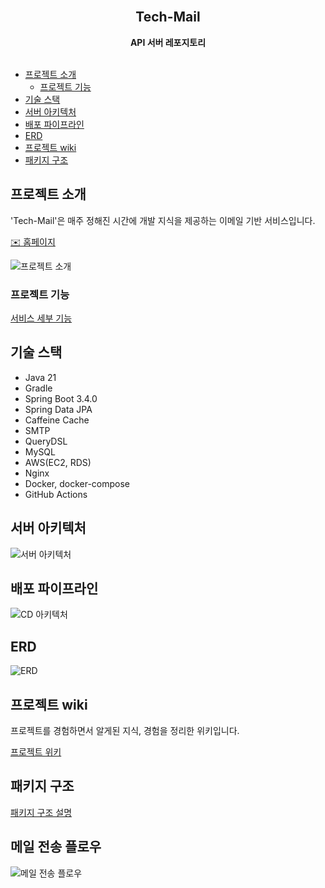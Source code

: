 <div align="center">
  <br>
  <h2> Tech-Mail </h2>
  <strong>API 서버 레포지토리</strong>
</div>
<br>

- [프로젝트 소개](#프로젝트-소개)
    * [프로젝트 기능](#프로젝트-기능)
- [기술 스택](#기술-스택)
- [서버 아키텍처](#서버-아키텍처)
- [배포 파이프라인](#배포-파이프라인)
- [ERD](#erd)
- [프로젝트 wiki](#프로젝트-wiki)
- [패키지 구조](#패키지-구조)


## 프로젝트 소개

'Tech-Mail'은 매주 정해진 시간에 개발 지식을 제공하는 이메일 기반 서비스입니다.

[✉️ 홈페이지 ](https://www.tech-mail.site)

![프로젝트 소개](https://github.com/user-attachments/assets/18fee9fc-4aab-409e-8955-9fac0a24b118)

### 프로젝트 기능

[서비스 세부 기능](/docs/service_detail.md)

## 기술 스택

- Java 21
- Gradle 
- Spring Boot 3.4.0
- Spring Data JPA
- Caffeine Cache
- SMTP
- QueryDSL 
- MySQL 
- AWS(EC2, RDS)
- Nginx
- Docker, docker-compose
- GitHub Actions

## 서버 아키텍처

![서버 아키텍처](https://github.com/user-attachments/assets/829c18a7-0db8-4577-99af-1d174c26c6e5)

## 배포 파이프라인

![CD 아키텍처](https://github.com/tipi-tapi/ai-paint-today-BE/assets/42285463/040e09ce-a317-409b-9098-d8e092d6263b)

## ERD

![ERD](https://github.com/user-attachments/assets/08c2f7b1-897b-4755-9730-34d979e4b609)


## 프로젝트 wiki

프로젝트를 경험하면서 알게된 지식, 경험을 정리한 위키입니다.

[프로젝트 위키](https://few-monkey-6ee.notion.site/154a674672d9805fb742ce0b77669de7?v=154a674672d98102b24a000c5889fa65)

## 패키지 구조

[패키지 구조 설명](/docs/package_structure.md)

## 메일 전송 플로우

![메일 전송 플로우](https://github.com/user-attachments/assets/5640f83a-0a8c-436a-9db8-0207fe6563d8)

